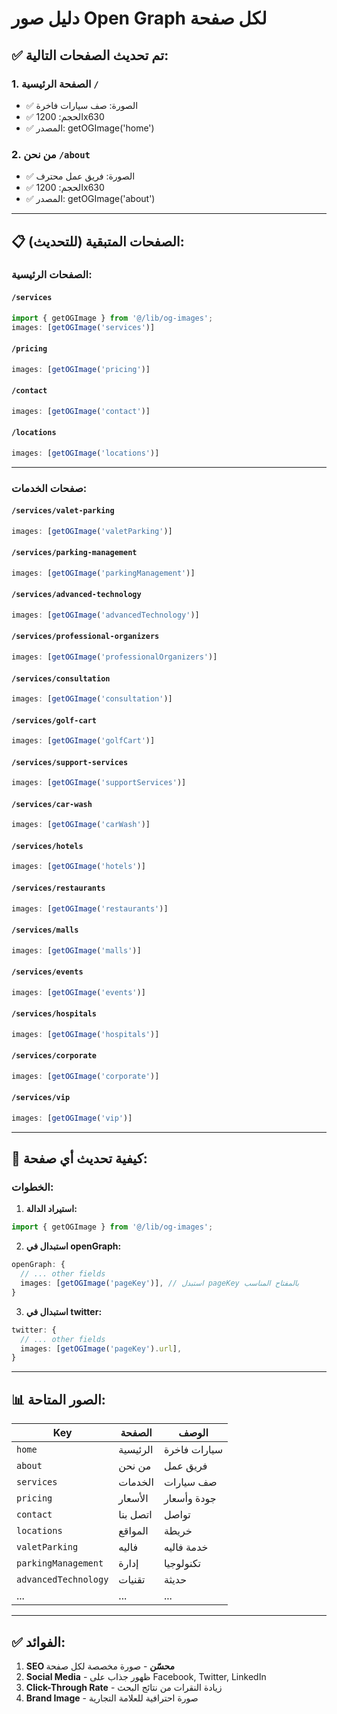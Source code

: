 # دليل صور Open Graph لكل صفحة

## ✅ تم تحديث الصفحات التالية:

### 1. الصفحة الرئيسية `/`
- ✅ الصورة: صف سيارات فاخرة
- ✅ الحجم: 1200x630
- ✅ المصدر: getOGImage('home')

### 2. من نحن `/about`
- ✅ الصورة: فريق عمل محترف
- ✅ الحجم: 1200x630
- ✅ المصدر: getOGImage('about')

---

## 📋 الصفحات المتبقية (للتحديث):

### الصفحات الرئيسية:

#### `/services`
```typescript
import { getOGImage } from '@/lib/og-images';
images: [getOGImage('services')]
```

#### `/pricing`
```typescript
images: [getOGImage('pricing')]
```

#### `/contact`
```typescript
images: [getOGImage('contact')]
```

#### `/locations`
```typescript
images: [getOGImage('locations')]
```

---

### صفحات الخدمات:

#### `/services/valet-parking`
```typescript
images: [getOGImage('valetParking')]
```

#### `/services/parking-management`
```typescript
images: [getOGImage('parkingManagement')]
```

#### `/services/advanced-technology`
```typescript
images: [getOGImage('advancedTechnology')]
```

#### `/services/professional-organizers`
```typescript
images: [getOGImage('professionalOrganizers')]
```

#### `/services/consultation`
```typescript
images: [getOGImage('consultation')]
```

#### `/services/golf-cart`
```typescript
images: [getOGImage('golfCart')]
```

#### `/services/support-services`
```typescript
images: [getOGImage('supportServices')]
```

#### `/services/car-wash`
```typescript
images: [getOGImage('carWash')]
```

#### `/services/hotels`
```typescript
images: [getOGImage('hotels')]
```

#### `/services/restaurants`
```typescript
images: [getOGImage('restaurants')]
```

#### `/services/malls`
```typescript
images: [getOGImage('malls')]
```

#### `/services/events`
```typescript
images: [getOGImage('events')]
```

#### `/services/hospitals`
```typescript
images: [getOGImage('hospitals')]
```

#### `/services/corporate`
```typescript
images: [getOGImage('corporate')]
```

#### `/services/vip`
```typescript
images: [getOGImage('vip')]
```

---

## 🔧 كيفية تحديث أي صفحة:

### الخطوات:

1. **استيراد الدالة:**
```typescript
import { getOGImage } from '@/lib/og-images';
```

2. **استبدال في openGraph:**
```typescript
openGraph: {
  // ... other fields
  images: [getOGImage('pageKey')], // استبدل pageKey بالمفتاح المناسب
}
```

3. **استبدال في twitter:**
```typescript
twitter: {
  // ... other fields
  images: [getOGImage('pageKey').url],
}
```

---

## 📊 الصور المتاحة:

| Key | الصفحة | الوصف |
|-----|--------|-------|
| `home` | الرئيسية | سيارات فاخرة |
| `about` | من نحن | فريق عمل |
| `services` | الخدمات | صف سيارات |
| `pricing` | الأسعار | جودة وأسعار |
| `contact` | اتصل بنا | تواصل |
| `locations` | المواقع | خريطة |
| `valetParking` | فاليه | خدمة فاليه |
| `parkingManagement` | إدارة | تكنولوجيا |
| `advancedTechnology` | تقنيات | حديثة |
| ... | ... | ... |

---

## ✅ الفوائد:

1. **SEO محسّن** - صورة مخصصة لكل صفحة
2. **Social Media** - ظهور جذاب على Facebook, Twitter, LinkedIn
3. **Click-Through Rate** - زيادة النقرات من نتائج البحث
4. **Brand Image** - صورة احترافية للعلامة التجارية

